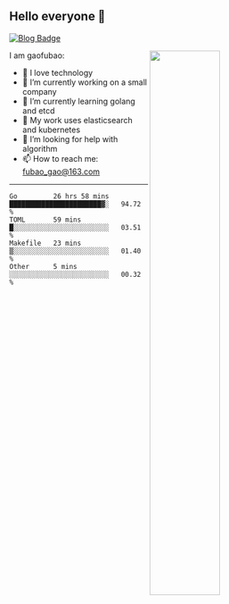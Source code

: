 ## Hello everyone 👋

[![Blog Badge](https://img.shields.io/badge/blog-60k+%20pageview-brightgreen)](https://www.jianshu.com/u/d777ec56a358)

<img align="right" width="50%" src="https://github-readme-stats.vercel.app/api?username=gaofubao&theme=dark">

I am gaofubao:

- 🔭 I love technology
- 🌱 I’m currently working on a small company
- 👯 I’m currently learning golang and etcd
- 💬 My work uses elasticsearch and kubernetes
- 🤔 I’m looking for help with algorithm
- 📫 How to reach me: fubao_gao@163.com

---


<!--START_SECTION:waka-->
```text
Go         26 hrs 58 mins  ███████████████████████▓░   94.72 % 
TOML       59 mins         █░░░░░░░░░░░░░░░░░░░░░░░░   03.51 % 
Makefile   23 mins         ▒░░░░░░░░░░░░░░░░░░░░░░░░   01.40 % 
Other      5 mins          ░░░░░░░░░░░░░░░░░░░░░░░░░   00.32 % 
```
<!--END_SECTION:waka-->
